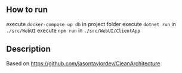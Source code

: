 ## How to run
execute `docker-compose up db` in project folder
execute `dotnet run` in `./src/WebUI`
execute `npm run` in `./src/WebUI/ClientApp`

## Description
Based on https://github.com/jasontaylordev/CleanArchitecture